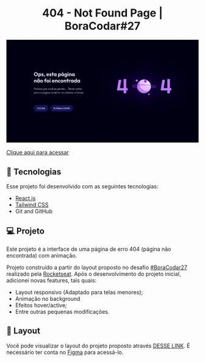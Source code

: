 <h1 align="center"> 404 - Not Found Page | BoraCodar#27 </h1>

![preview](./.github/preview.png)

[Clique aqui para acessar](https://not-found-page-maik-emanoel.vercel.app/)

## 🚀 Tecnologias

Esse projeto foi desenvolvido com as seguintes tecnologias:

- [React.js](https://react.dev/)
- [Tailwind CSS](https://tailwindcss.com/)
- Git and GitHub

## 💻 Projeto

Este projeto é a interface de uma página de erro 404 (página não encontrada) com animação. <br>

Projeto construído a partir do layout proposto no desafio [#BoraCodar27](https://boracodar.dev/) realizado pela [Rocketseat](https://rocketseat.com.br).
Após o desenvolvimento do projeto inicial, adicionei novas features, tais quais:

- Layout responsivo (Adaptado para telas menores);
- Animação no background
- Efeitos hover/active;
- Entre outras pequenas modificações.

## 🔖 Layout

Você pode visualizar o layout do projeto proposto através [DESSE LINK](https://www.figma.com/community/file/1258418121860696031). É necessário ter conta no [Figma](https://figma.com) para acessá-lo.